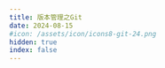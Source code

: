```yaml
---
title: 版本管理之Git
date: 2024-08-15
#icon: /assets/icon/icons8-git-24.png
hidden: true
index: false
---
```


<Catalog />